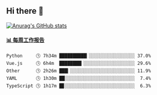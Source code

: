 ## Hi there 👋

[![Anurag's GitHub stats](https://github-readme-stats-orilights.vercel.app/api?username=orilights)](https://github.com/anuraghazra/github-readme-stats)

<!--
**OriLight152/OriLight152** is a ✨ _special_ ✨ repository because its `README.md` (this file) appears on your GitHub profile.

Here are some ideas to get you started:

- 🔭 I’m currently working on ...
- 🌱 I’m currently learning ...
- 👯 I’m looking to collaborate on ...
- 🤔 I’m looking for help with ...
- 💬 Ask me about ...
- 📫 How to reach me: ...
- 😄 Pronouns: ...
- ⚡ Fun fact: ...
-->

<!-- waka-box start -->
#### <a href="https://gist.github.com/92c8d5b388768c10efcba86e82b7c4fb" target="_blank">📊 每周工作报告</a>
```text
Python     🕓 7h34m ██████████▎░░░░░░░░░░░░░░░░░ 37.0%
Vue.js     🕓 6h4m  ████████▎░░░░░░░░░░░░░░░░░░░ 29.6%
Other      🕓 2h26m ███▎░░░░░░░░░░░░░░░░░░░░░░░░ 11.9%
YAML       🕓 1h30m ██░░░░░░░░░░░░░░░░░░░░░░░░░░  7.4%
TypeScript 🕓 1h17m █▊░░░░░░░░░░░░░░░░░░░░░░░░░░  6.3%
```
<!-- Powered by https://github.com/journey-ad/waka-box-go . -->
<!-- waka-box end -->
